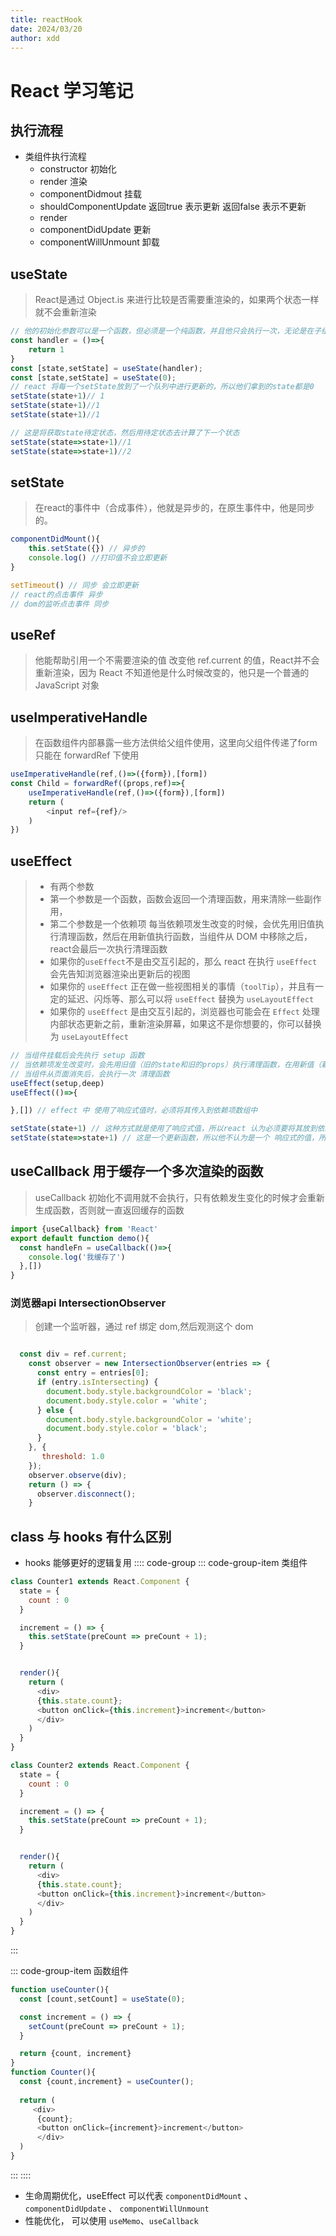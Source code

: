```yaml
---
title: reactHook
date: 2024/03/20
author: xdd
---
```


# React 学习笔记

## 执行流程
- 类组件执行流程
  - constructor 初始化
  - render 渲染
  - componentDidmout 挂载
  - shouldComponentUpdate 返回true 表示更新 返回false 表示不更新
  - render
  - componentDidUpdate 更新
  - componentWillUnmount 卸载


## useState
> React是通过 Object.is 来进行比较是否需要重渲染的，如果两个状态一样就不会重新渲染
```js
// 他的初始化参数可以是一个函数，但必须是一个纯函数，并且他只会执行一次，无论是在子组件还是本身组件，重新渲染都不会再次执行
const handler = ()=>{
    return 1
}
const [state,setState] = useState(handler);
const [state,setState] = useState(0);
// react 将每一个setState放到了一个队列中进行更新的，所以他们拿到的state都是0 
setState(state+1)// 1
setState(state+1)//1
setState(state+1)//1

// 这是将获取state待定状态，然后用待定状态去计算了下一个状态
setState(state=>state+1)//1
setState(state=>state+1)//2

```

## setState
> 在react的事件中（合成事件），他就是异步的，在原生事件中，他是同步的。
```js
componentDidMount(){
    this.setState({}) // 异步的
    console.log() //打印值不会立即更新
} 

setTimeout() // 同步 会立即更新
// react的点击事件 异步
// dom的监听点击事件 同步

```

## useRef
> 他能帮助引用一个不需要渲染的值
> 改变他 ref.current 的值，React并不会重新渲染，因为 React 不知道他是什么时候改变的，他只是一个普通的 JavaScript 对象


## useImperativeHandle
> 在函数组件内部暴露一些方法供给父组件使用，这里向父组件传递了form
> 只能在 forwardRef 下使用
```js
useImperativeHandle(ref,()=>({form}),[form])
const Child = forwardRef((props,ref)=>{
    useImperativeHandle(ref,()=>({form}),[form])
    return (
        <input ref={ref}/>
    )
})

```

## useEffect
>- 有两个参数 
>- 第一个参数是一个函数，函数会返回一个清理函数，用来清除一些副作用，
>- 第二个参数是一个依赖项 每当依赖项发生改变的时候，会优先用旧值执行清理函数，然后在用新值执行函数，当组件从 DOM 中移除之后，react会最后一次执行清理函数
>- 如果你的`useEffect`不是由交互引起的，那么 react 在执行 `useEffect` 会先告知浏览器渲染出更新后的视图
>- 如果你的 `useEffect` 正在做一些视图相关的事情（`toolTip`），并且有一定的延迟、闪烁等、那么可以将 `useEffect` 替换为 `useLayoutEffect`
>- 如果你的 `useEffect` 是由交互引起的，浏览器也可能会在 `Effect` 处理内部状态更新之前，重新渲染屏幕，如果这不是你想要的，你可以替换为 `useLayoutEffect`
```js
// 当组件挂载后会先执行 setup 函数
// 当依赖项发生改变时，会先用旧值（旧的state和旧的props）执行清理函数，在用新值（新的state和新的props）执行setup
// 当组件从页面消失后，会执行一次 清理函数
useEffect(setup,deep)
useEffect(()=>{

},[]) // effect 中 使用了响应式值时，必须将其传入到依赖项数组中

setState(state+1) // 这种方式就是使用了响应式值，所以react 认为必须要将其放到依赖数组中
setState(state=>state+1) // 这是一个更新函数，所以他不认为是一个 响应式的值，所以这个state不需要放到effect的依赖项中。
```

## useCallback 用于缓存一个多次渲染的函数
> useCallback 初始化不调用就不会执行，只有依赖发生变化的时候才会重新生成函数，否则就一直返回缓存的函数
```js
import {useCallback} from 'React'
export default function demo(){
  const handleFn = useCallback(()=>{
    console.log('我缓存了')
  },[])
}


```


### 浏览器api IntersectionObserver
> 创建一个监听器，通过 ref 绑定 dom,然后观测这个 dom
```js

  const div = ref.current;
    const observer = new IntersectionObserver(entries => {
      const entry = entries[0];
      if (entry.isIntersecting) {
        document.body.style.backgroundColor = 'black';
        document.body.style.color = 'white';
      } else {
        document.body.style.backgroundColor = 'white';
        document.body.style.color = 'black';
      }
    }, {
       threshold: 1.0
    });
    observer.observe(div);
    return () => {
      observer.disconnect();
    }

```


## class 与 hooks 有什么区别
- hooks 能够更好的逻辑复用
:::: code-group
::: code-group-item 类组件
```js
class Counter1 extends React.Component {
  state = {
    count : 0
  }

  increment = () => {
    this.setState(preCount => preCount + 1);
  }


  render(){
    return (
      <div>
      {this.state.count};
      <button onClick={this.increment}>increment</button>
      </div>
    )
  }
}

class Counter2 extends React.Component {
  state = {
    count : 0
  }

  increment = () => {
    this.setState(preCount => preCount + 1);
  }


  render(){
    return (
      <div>
      {this.state.count};
      <button onClick={this.increment}>increment</button>
      </div>
    )
  }
}
```
:::

::: code-group-item 函数组件
```js
function useCounter(){
  const [count,setCount] = useState(0);

  const increment = () => {
    setCount(preCount => preCount + 1);
  }

  return {count, increment}
}
function Counter(){
  const {count,increment} = useCounter();
  
  return (
     <div>
      {count};
      <button onClick={increment}>increment</button>
      </div>
  )
}
```
:::
::::
- 生命周期优化，useEffect 可以代表 `componentDidMount` 、`componentDidUpdate` 、 `componentWillUnmount`
- 性能优化， 可以使用 `useMemo`、`useCallback`